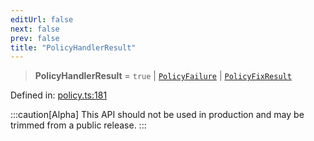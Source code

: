 ```yaml
---
editUrl: false
next: false
prev: false
title: "PolicyHandlerResult"
---
```


> **PolicyHandlerResult** = `true` \| [`PolicyFailure`](/api/interfaces/policyfailure/) \| [`PolicyFixResult`](/api/interfaces/policyfixresult/)

Defined in: [policy.ts:181](https://github.com/tylerbutler/tools-monorepo/blob/main/packages/repopo/src/policy.ts#L181)

:::caution[Alpha]
This API should not be used in production and may be trimmed from a public release.
:::
